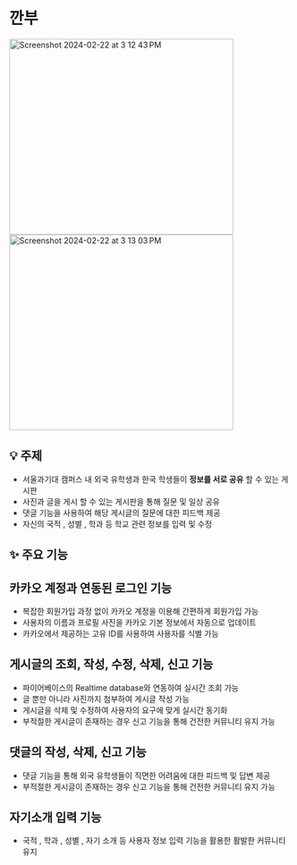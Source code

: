 # 깐부


<img width="400" height="350" alt="Screenshot 2024-02-22 at 3 12 43 PM" src="https://github.com/leeugun123/Komate/assets/50404123/c186a342-fef2-4a98-ae78-d1467601677b">
<img width="400" height="350" alt="Screenshot 2024-02-22 at 3 13 03 PM" src="https://github.com/leeugun123/Komate/assets/50404123/a7130cfa-b0a1-4898-8f04-a4fb7875731e">




## 💡 주제

- 서울과기대 캠퍼스 내 외국 유학생과 한국 학생들이 **정보를 서로 공유** 할 수 있는 게시판
- 사진과 글을 게시 할 수 있는 게시판을 통해 질문 및 일상 공유
- 댓글 기능을 사용하여 해당 게시글의 질문에 대한 피드백 제공
- 자신의 국적 , 성별 , 학과 등 학교 관련 정보를 입력 및 수정

## ✨ 주요 기능

## **카카오 계정과 연동된 로그인 기능**

- 복잡한 회원가입 과정 없이 카카오 계정을 이용해 간편하게 회원가입 가능
- 사용자의 이름과 프로필 사진을 카카오 기본 정보에서 자동으로 업데이트
- 카카오에서 제공하는 고유 ID를 사용하여 사용자를 식별 가능

## **게시글의 조회, 작성, 수정, 삭제, 신고 기능**

- 파이어베이스의 Realtime database와 연동하여 실시간 조회 가능
- 글 뿐만 아니라 사진까지 첨부하여 게시글 작성 가능
- 게시글을 삭제 및 수정하여 사용자의 요구에 맞게 실시간 동기화
- 부적절한 게시글이 존재하는 경우 신고 기능을 통해 건전한 커뮤니티 유지 가능

## **댓글의 작성, 삭제, 신고 기능**

- 댓글 기능을 통해 외국 유학생들이 직면한 어려움에 대한 피드백 및 답변 제공
- 부적절한 게시글이 존재하는 경우 신고 기능을 통해 건전한 커뮤니티 유지 가능

## 자기소개 입력 기능

- 국적 , 학과 , 성별 , 자기 소개 등 사용자 정보 입력 기능을 활용한 활발한 커뮤니티 유지

